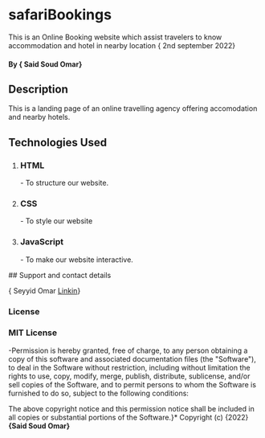 # safariBookings 
This is an Online Booking website which assist travelers to know accommodation and hotel in nearby location { 2nd september 2022}
#### By **{ Said Soud Omar}**
## Description
This is a landing page of an online travelling agency offering accomodation and nearby hotels.

## Technologies Used
<ol>
    <li> <h3>HTML</h3>- To structure our website. </li>
    <li> <h3>CSS</h3>- To style our website </li>
    <li> <h3>JavaScript</h3>- To make our website interactive.</li>
 </ol> 
## Support and contact details

{ Seyyid Omar <a href="https://www.linkedin.com/in/soud-omar-0b391bb7?lipi=urn%3Ali%3Apage%3Ad_flagship3_profile_view_base_contact_details%3B2wnmKif%2BR0ycIHQomfPwsQ%3D%3D">Linkin</a>}

### License
<h3>MIT License</h3>-Permission is hereby granted, free of charge, to any person obtaining a copy of this software and associated documentation files (the "Software"), to deal in the Software without restriction, including without limitation the rights to use, copy, modify, merge, publish, distribute, sublicense, and/or sell copies of the Software, and to permit persons to whom the Software is furnished to do so, subject to the following conditions:

The above copyright notice and this permission notice shall be included in all copies or substantial portions of the Software.}*
Copyright (c) {2022} **{Said Soud Omar}**